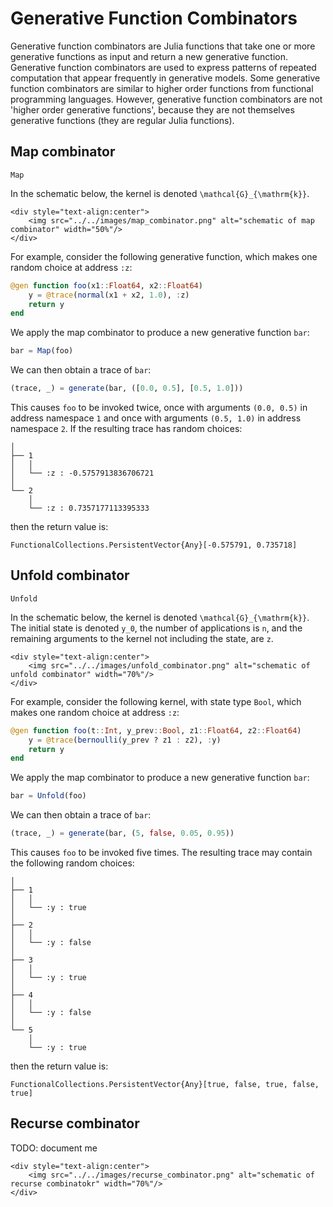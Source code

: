 # Generative Function Combinators

Generative function combinators are Julia functions that take one or more generative functions as input and return a new generative function.
Generative function combinators are used to express patterns of repeated computation that appear frequently in generative models.
Some generative function combinators are similar to higher order functions from functional programming languages.
However, generative function combinators are not 'higher order generative functions', because they are not themselves generative functions (they are regular Julia functions).

## Map combinator

```@docs
Map
```

In the schematic below, the kernel is denoted ``\mathcal{G}_{\mathrm{k}}``.
```@raw html
<div style="text-align:center">
    <img src="../../images/map_combinator.png" alt="schematic of map combinator" width="50%"/>
</div>
```

For example, consider the following generative function, which makes one random choice at address `:z`:
```julia
@gen function foo(x1::Float64, x2::Float64)
    y = @trace(normal(x1 + x2, 1.0), :z)
    return y
end
```
We apply the map combinator to produce a new generative function `bar`:
```julia
bar = Map(foo)
```
We can then obtain a trace of `bar`:
```julia
(trace, _) = generate(bar, ([0.0, 0.5], [0.5, 1.0]))
```
This causes `foo` to be invoked twice, once with arguments `(0.0, 0.5)` in address namespace `1` and once with arguments `(0.5, 1.0)` in address namespace `2`.
If the resulting trace has random choices:
```
│
├── 1
│   │
│   └── :z : -0.5757913836706721
│
└── 2
    │
    └── :z : 0.7357177113395333
```
then the return value is:
```
FunctionalCollections.PersistentVector{Any}[-0.575791, 0.735718]
```


## Unfold combinator

```@docs
Unfold
```

In the schematic below, the kernel is denoted ``\mathcal{G}_{\mathrm{k}}``.
The initial state is denoted ``y_0``, the number of applications is ``n``, and the remaining arguments to the kernel not including the state, are ``z``.
```@raw html
<div style="text-align:center">
    <img src="../../images/unfold_combinator.png" alt="schematic of unfold combinator" width="70%"/>
</div>
```

For example, consider the following kernel, with state type `Bool`, which makes one random choice at address `:z`:
```julia
@gen function foo(t::Int, y_prev::Bool, z1::Float64, z2::Float64)
    y = @trace(bernoulli(y_prev ? z1 : z2), :y)
    return y
end
```
We apply the map combinator to produce a new generative function `bar`:
```julia
bar = Unfold(foo)
```
We can then obtain a trace of `bar`:
```julia
(trace, _) = generate(bar, (5, false, 0.05, 0.95))
```
This causes `foo` to be invoked five times.
The resulting trace may contain the following random choices:
```
│
├── 1
│   │
│   └── :y : true
│
├── 2
│   │
│   └── :y : false
│
├── 3
│   │
│   └── :y : true
│
├── 4
│   │
│   └── :y : false
│
└── 5
    │
    └── :y : true

```
then the return value is:
```
FunctionalCollections.PersistentVector{Any}[true, false, true, false, true]
```

## Recurse combinator

TODO: document me

```@raw html
<div style="text-align:center">
    <img src="../../images/recurse_combinator.png" alt="schematic of recurse combinatokr" width="70%"/>
</div>
```

